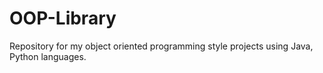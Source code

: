 # OOP-Library
Repository for my object oriented programming style projects using Java, Python languages.
